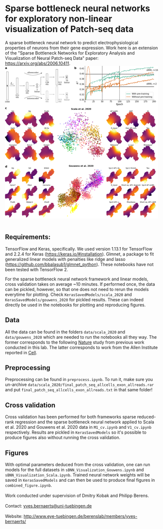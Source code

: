 # Sparse bottleneck neural networks for exploratory non-linear visualization of Patch-seq data
A sparse bottleneck neural network to predict electrophysiological properties of neurons from their gene expression.
Work here is an extension of the "Sparse Bottleneck Networks for Exploratory Analysis and Visualization of Neural Patch-seq Data" paper: https://arxiv.org/abs/2006.10411.
![sBNN latent space visualisation](./figures/combined_figure.png)
<br><br>
## Requirements:

TensorFlow and Keras, specifically. We used version 1.13.1 for TensorFlow and 2.2.4 for Keras (https://keras.io/#installation).
Glmnet, a package to fit generalized linear models with penalties like ridge and lasso (https://github.com/bbalasub1/glmnet_python). These notebooks have not been tested with TensorFlow 2.

For the sparse bottleneck neural network framework and linear models, cross validation takes on average ~10 minutes. If performed once, the data can be pickled, however, so that one does not need to rerun the models everytime for plotting. Check `KerasSavedModels/scala_2020` and `KerasSavedModels/gouwens_2020` for pickled results. These can indeed directly be used in the notebooks for plotting and reproducing figures.


## Data
All the data can be found in the folders `data/scala_2020` and `data/gouwens_2020` which are needed to run the notebooks all they way. The former corresponds to the following [Nature](https://www.nature.com/articles/s41586-020-2907-3) study from previous work conducted in this lab. The latter corresponds to work from the Allen Institute reported in [Cell](https://www.cell.com/cell/pdf/S0092-8674(20)31254-X.pdf).

## Preprocessing
Preprocessing can be found in `preprocess.ipynb`. To run it, make sure you un-archive `data/scala_2020/final_patch_seq_allcells_exon_allreads.rar` and put `final_patch_seq_allcells_exon_allreads.txt` in that same folder!

## Cross validation
Cross validation has been performed for both frameworks sparse reduced-rank regression and the sparse bottleneck neural network applied to Scala et al. 2020 and Gouwens et al. 2020 data in `M1_cv.ipynb` and `V1_cv.ipynb` respectively. Results are pickled in `KerasSavedModels` so it's possible to produce figures also without running the cross validation.

## Figures
With optimal parameters deduced from the cross validation, one can run models for the full datasets in `sBNN_Visualization_Gouwens.ipynb` and `sBNN_Visualization_Scala.ipynb`. Trained neural network weights will be saved in `KerasSavedModels` and can then be used to produce final figures in `combined_figure.ipynb`.
<br><br>
Work conducted under supervision of Dmitry Kobak and Philipp Berens.
<br><br>
Contact: yves.bernaerts@uni-tuebingen.de
<br><br>
Website: http://www.eye-tuebingen.de/berenslab/members/yves-bernaerts/
